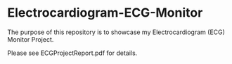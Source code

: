 # Electrocardiogram-ECG-Monitor
The purpose of this repository is to showcase my Electrocardiogram (ECG) Monitor Project.

Please see ECGProjectReport.pdf for details.